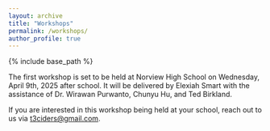 ```yaml
---
layout: archive
title: "Workshops"
permalink: /workshops/
author_profile: true
---
```


{% include base_path %}

The first workshop is set to be held at Norview High School on Wednesday, April 9th, 2025 after school. It will be delivered by Elexiah Smart with the assistance of Dr. Wirawan Purwanto, Chunyu Hu, and Ted Birkland.

If you are interested in this workshop being held at your school, reach out to us via [t3ciders@gmail.com](t3ciders@gmail.com).

<object data="https://lexiluthor05.github.io/Ctrl-Alt-Elite/files/OutreachWorkshopFlyer.pdf" type="application/pdf" width="600" height="400"></object>
